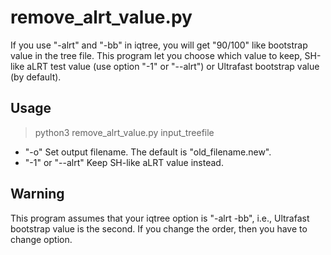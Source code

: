 # remove_alrt_value.py

If you use "-alrt" and "-bb" in iqtree, you will get "90/100" like bootstrap
value in the tree file. This program let you choose which value to keep,
SH-like aLRT test value (use option "-1" or "--alrt") or Ultrafast bootstrap
value (by default).

## Usage

> python3 remove_alrt_value.py input_treefile 

- "-o" Set output filename. The default is "old_filename.new".
- "-1" or "--alrt" Keep SH-like aLRT value instead.

## Warning

This program assumes that your iqtree option is "-alrt -bb", i.e., Ultrafast
bootstrap value is the second. If you change the order, then you have to
change option.



